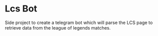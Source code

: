 # Lcs Bot

Side project to create a telegram bot which will parse the LCS page to retrieve
data from the league of legends matches.
